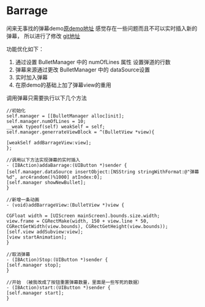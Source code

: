 # Barrage
闲来无事找的弹幕demo[原demo地址](https://github.com/LiuYulei001/BulletView) 感觉存在一些问题而且不可以实时插入新的弹幕， 所以进行了修改
[git地址](https://github.com/2232787525/Barrage)

功能优化如下：

1. 通过设置 BulletManager 中的 numOfLines 属性 设置弹道的行数
2. 弹幕来源通过更改 BulletManager 中的 dataSource设置
3. 实时加入弹幕
4. 在原demo的基础上加了弹幕view的重用

调用弹幕只需要执行以下几个方法
```
//初始化
self.manager = [[BulletManager alloc]init];
self.manager.numOfLines = 10;
__weak typeof(self) weakSelf = self;
self.manager.generrateViewBlock = ^(BulletView *view){

[weakSelf addBarrageView:view];
};

//调用以下方法实现弹幕的实时插入
- (IBAction)addaBarrage:(UIButton *)sender {
[self.manager.dataSource insertObject:[NSString stringWithFormat:@"弹幕 %d", arc4random()%1000] atIndex:0];
[self.manager showNewBullet];
}

//新增一条动画
- (void)addBarrageView:(BulletView *)view {

CGFloat width = [UIScreen mainScreen].bounds.size.width;
view.frame = CGRectMake(width, 150 + view.line * 50, CGRectGetWidth(view.bounds), CGRectGetHeight(view.bounds));
[self.view addSubview:view];
[view startAnimation];
}

//取消弹幕
- (IBAction)Stop:(UIButton *)sender {
[self.manager stop];
}

//开始 （被我改成了按钮重置弹幕数量，里面是一些写死的数据）
- (IBAction)start:(UIButton *)sender {
[self.manager start];
}

